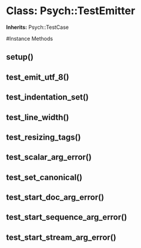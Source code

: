 # Class: Psych::TestEmitter
**Inherits:** Psych::TestCase
    




#Instance Methods
## setup() [](#method-i-setup)

## test_emit_utf_8() [](#method-i-test_emit_utf_8)

## test_indentation_set() [](#method-i-test_indentation_set)

## test_line_width() [](#method-i-test_line_width)

## test_resizing_tags() [](#method-i-test_resizing_tags)

## test_scalar_arg_error() [](#method-i-test_scalar_arg_error)

## test_set_canonical() [](#method-i-test_set_canonical)

## test_start_doc_arg_error() [](#method-i-test_start_doc_arg_error)

## test_start_sequence_arg_error() [](#method-i-test_start_sequence_arg_error)

## test_start_stream_arg_error() [](#method-i-test_start_stream_arg_error)


